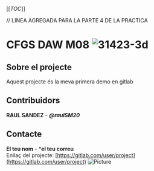 [[_TOC_]]

// LINEA AGREGADA PARA LA PARTE 4 DE LA PRACTICA

# CFGS DAW M08 ![31423-3d](https://github.com/Sepul991/M08-PrimerEjercicio/assets/120608324/e20cb606-fa64-4c71-b75e-9a4d6a68655c)
## Sobre el projecte
Aquest projecte és la meva primera demo en gitlab
## Contribuidors
**RAUL SANDEZ** - ***@raulSM20*** 
## Contacte
**El teu nom** - ***el teu correu**
<br/>
Enllaç del projecte:
[https://gitlab.com/user/project](https://gitlab.com/user/project)
![Picture](https://github.com/Sepul991/M08-PrimerEjercicio/assets/131881281/695fda18-6100-4f35-a974-1b059a3b1ed2)
